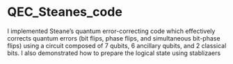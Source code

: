 # QEC_Steanes_code
I implemented Steane’s quantum error-correcting code which effectively corrects quantum errors (bit flips, phase flips, and simultaneous bit-phase flips) using a circuit composed of 7 qubits, 6 ancillary qubits, and 2 classical bits. I also demonstrated how to prepare the logical state using stablizaers
